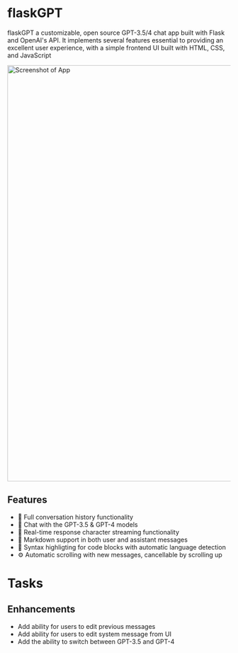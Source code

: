 # flaskGPT

flaskGPT a customizable, open source GPT-3.5/4 chat app built with Flask and OpenAI's API. It implements several features essential to providing an excellent user experience, with a simple frontend UI built with HTML, CSS, and JavaScript

<img width="939" alt="Screenshot of App" src="https://github.com/AVGVSTVS96/flaskGPT/assets/122117267/a977018a-10d5-4c5c-9211-b5fbe1b15c01">

## Features
- 📝 Full conversation history functionality
- 🤖 Chat with the GPT-3.5 & GPT-4 models
- 💬 Real-time response character streaming functionality
- 🧩 Markdown support in both user and assistant messages
- 🎨 Syntax highligting for code blocks with automatic language detection
- ⚙️ Automatic scrolling with new messages, cancellable by scrolling up 

# **Tasks**
## **Enhancements**
- Add ability for users to edit previous messages
- Add ability for users to edit system message from UI
- Add the ability to switch between GPT-3.5 and GPT-4

